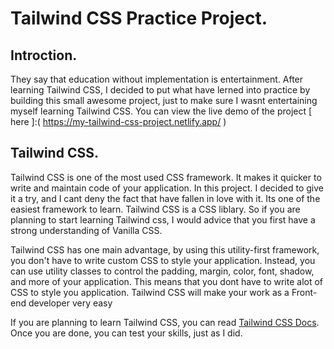 # Tailwind CSS Practice Project.

## Introction.
They say that education without implementation is entertainment. After learning Tailwind CSS, I decided to put what have lerned into practice by building this small awesome project, just to make sure I wasnt entertaining myself learning Tailwind CSS. You can view the live demo of the project [ here ]:( https://my-tailwind-css-project.netlify.app/ )

## Tailwind CSS.

Tailwind CSS is one of the most used CSS framework. It makes it quicker to write and maintain code of your application. In this project. I decided to give it a try, and I cant deny the fact that have fallen in love with it. Its one of the easiest framework to learn. Tailwind CSS is a CSS liblary. So if you are planning to start learning Tailwind css, I would advice that you first have a strong understanding of Vanilla CSS. 

Tailwind CSS has one main advantage, by using this utility-first framework, you don't have to write custom CSS to style your application. Instead, you can use utility classes to control the padding, margin, color, font, shadow, and more of your application. This means that you dont have to write alot of CSS to style you application. Tailwind CSS will make your work as a Front-end developer very easy 

If you are planning to learn Tailwind CSS, you can read [Tailwind CSS Docs](https://tailwindcss.com/). Once you are done, you can test your skills, just as I did. 
